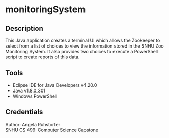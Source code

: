 # monitoringSystem

## Description

This Java application creates a terminal UI which allows the Zookeeper to select from a list of choices to view the information stored in the SNHU Zoo Monitoring System. It also provides two choices to execute a PowerShell script to create reports of this data.

## Tools

- Eclipse IDE for Java Developers v4.20.0
- Java v1.8.0_301
- Windows PowerShell

## Credentials
Author: Angela Ruhstorfer   
SNHU CS 499: Computer Science Capstone
